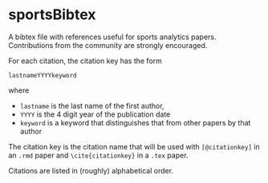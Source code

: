 # sportsBibtex
A bibtex file with references useful for sports analytics papers.  Contributions from the community are strongly encouraged. 

For each citation, the citation key has the form 

`lastnameYYYYkeyword`

where 

- `lastname` is the last name of the first author, 
- `YYYY` is the 4 digit year of the publication date
- `keyword` is a keyword that distinguishes that from other papers by that author

The citation key is the citation name that will be used with `[@citationkey]` in an `.rmd` paper and `\cite{citationkey}` in a `.tex` paper.

Citations are listed in (roughly) alphabetical order. 

